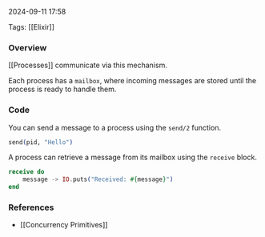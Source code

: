 
2024-09-11 17:58

Tags: [[Elixir]]

### Overview
[[Processes]] communicate via this mechanism.

Each process has a `mailbox`, where incoming messages are stored until the process is ready to handle them.

### Code
You can send a message to a process using the `send/2` function.
```elixir
send(pid, "Hello")
```

A process can retrieve a message from its mailbox using the `receive` block.
```elixir
receive do
    message -> IO.puts("Received: #{message}")
end
```

### References
- [[Concurrency Primitives]]

